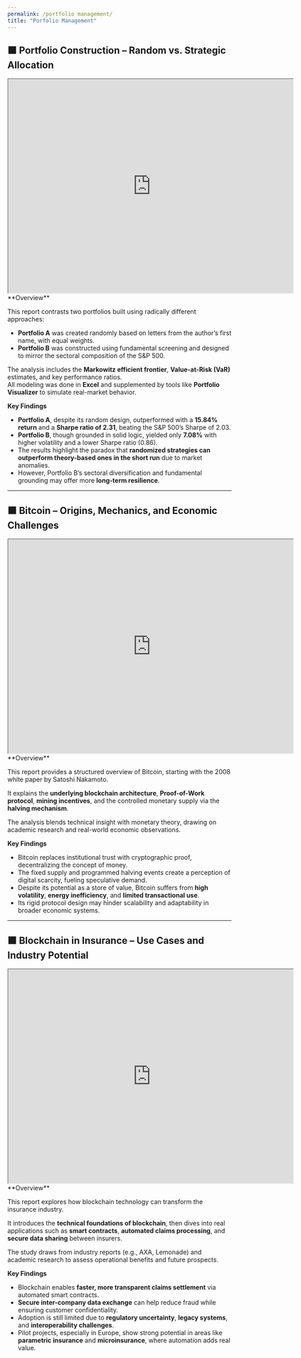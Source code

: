 ```yaml
---
permalink: /portfolio management/
title: "Porfolio Management"
---
```


## ⬛ Portfolio Construction – Random vs. Strategic Allocation  
  
<iframe src="https://drive.google.com/file/d/1AF4kO4VIVOuAjJbPkXHVeScsQtTAE_7z/preview" width="640" height="480" allow="autoplay"></iframe>
<br>
**Overview**

This report contrasts two portfolios built using radically different approaches:  
- **Portfolio A** was created randomly based on letters from the author’s first name, with equal weights.  
- **Portfolio B** was constructed using fundamental screening and designed to mirror the sectoral composition of the S&P 500.  

The analysis includes the **Markowitz efficient frontier**, **Value-at-Risk (VaR)** estimates, and key performance ratios.  
All modeling was done in **Excel** and supplemented by tools like **Portfolio Visualizer** to simulate real-market behavior.

**Key Findings**

- **Portfolio A**, despite its random design, outperformed with a **15.84% return** and a **Sharpe ratio of 2.31**, beating the S&P 500’s Sharpe of 2.03.  
- **Portfolio B**, though grounded in solid logic, yielded only **7.08%** with higher volatility and a lower Sharpe ratio (0.86).  
- The results highlight the paradox that **randomized strategies can outperform theory-based ones in the short run** due to market anomalies.  
- However, Portfolio B’s sectoral diversification and fundamental grounding may offer more **long-term resilience**.

---

## ⬛ Bitcoin – Origins, Mechanics, and Economic Challenges  
  
<iframe src="https://drive.google.com/file/d/1nVuatidzjlR1Mkj7kUdL7O4oloxZVaiq/preview" width="640" height="480" allow="autoplay"></iframe>
<br>
**Overview**

This report provides a structured overview of Bitcoin, starting with the 2008 white paper by Satoshi Nakamoto.  

It explains the **underlying blockchain architecture**, **Proof-of-Work protocol**, **mining incentives**, and the controlled monetary supply via the **halving mechanism**.  

The analysis blends technical insight with monetary theory, drawing on academic research and real-world economic observations.

**Key Findings**

- Bitcoin replaces institutional trust with cryptographic proof, decentralizing the concept of money.  
- The fixed supply and programmed halving events create a perception of digital scarcity, fueling speculative demand.  
- Despite its potential as a store of value, Bitcoin suffers from **high volatility**, **energy inefficiency**, and **limited transactional use**.  
- Its rigid protocol design may hinder scalability and adaptability in broader economic systems.

---

## ⬛ Blockchain in Insurance – Use Cases and Industry Potential
  
<iframe src="https://drive.google.com/file/d/1nVuatidzjlR1Mkj7kUdL7O4oloxZVaiq/preview" width="640" height="480" allow="autoplay"></iframe>
<br>
**Overview**

This report explores how blockchain technology can transform the insurance industry.

It introduces the **technical foundations of blockchain**, then dives into real applications such as **smart contracts**, **automated claims processing**, and **secure data sharing** between insurers.  

The study draws from industry reports (e.g., AXA, Lemonade) and academic research to assess operational benefits and future prospects.

**Key Findings**

- Blockchain enables **faster, more transparent claims settlement** via automated smart contracts.  
- **Secure inter-company data exchange** can help reduce fraud while ensuring customer confidentiality.  
- Adoption is still limited due to **regulatory uncertainty**, **legacy systems**, and **interoperability challenges**.  
- Pilot projects, especially in Europe, show strong potential in areas like **parametric insurance** and **microinsurance**, where automation adds real value.
